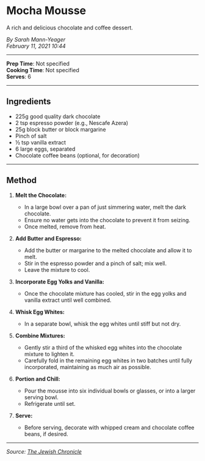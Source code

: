# Mocha Mousse

A rich and delicious chocolate and coffee dessert.

*By Sarah Mann-Yeager*  
*February 11, 2021 10:44*

---

**Prep Time**: Not specified  
**Cooking Time**: Not specified  
**Serves**: 6

---

## Ingredients

- 225g good quality dark chocolate
- 2 tsp espresso powder (e.g., Nescafe Azera)
- 25g block butter or block margarine
- Pinch of salt
- ½ tsp vanilla extract
- 6 large eggs, separated
- Chocolate coffee beans (optional, for decoration)

---

## Method

1. **Melt the Chocolate:**
   - In a large bowl over a pan of just simmering water, melt the dark chocolate.
   - Ensure no water gets into the chocolate to prevent it from seizing.
   - Once melted, remove from heat.

2. **Add Butter and Espresso:**
   - Add the butter or margarine to the melted chocolate and allow it to melt.
   - Stir in the espresso powder and a pinch of salt; mix well.
   - Leave the mixture to cool.

3. **Incorporate Egg Yolks and Vanilla:**
   - Once the chocolate mixture has cooled, stir in the egg yolks and vanilla extract until well combined.

4. **Whisk Egg Whites:**
   - In a separate bowl, whisk the egg whites until stiff but not dry.

5. **Combine Mixtures:**
   - Gently stir a third of the whisked egg whites into the chocolate mixture to lighten it.
   - Carefully fold in the remaining egg whites in two batches until fully incorporated, maintaining as much air as possible.

6. **Portion and Chill:**
   - Pour the mousse into six individual bowls or glasses, or into a larger serving bowl.
   - Refrigerate until set.

7. **Serve:**
   - Before serving, decorate with whipped cream and chocolate coffee beans, if desired.

---

*Source: [The Jewish Chronicle](https://www.thejc.com/lets-eat/recipe/mocha-mousse-qowqade4)*